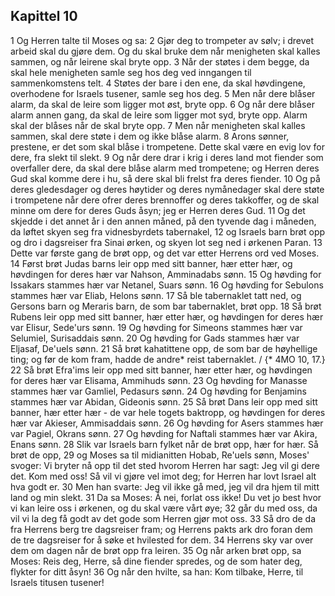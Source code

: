 ## Kapittel 10

1 Og Herren talte til Moses og sa:
2 Gjør deg to trompeter av sølv; i drevet arbeid skal du gjøre dem. Og du skal bruke dem når menigheten skal kalles sammen, og når leirene skal bryte opp.
3 Når der støtes i dem begge, da skal hele menigheten samle seg hos deg ved inngangen til sammenkomstens telt.
4 Støtes der bare i den ene, da skal høvdingene, overhodene for Israels tusener, samle seg hos deg.
5 Men når dere blåser alarm, da skal de leire som ligger mot øst, bryte opp.
6 Og når dere blåser alarm annen gang, da skal de leire som ligger mot syd, bryte opp. Alarm skal der blåses når de skal bryte opp.
7 Men når menigheten skal kalles sammen, skal dere støte i dem og ikke blåse alarm.
8 Arons sønner, prestene, er det som skal blåse i trompetene. Dette skal være en evig lov for dere, fra slekt til slekt.
9 Og når dere drar i krig i deres land mot fiender som overfaller dere, da skal dere blåse alarm med trompetene; og Herren deres Gud skal komme dere i hu, så dere skal bli frelst fra deres fiender.
10 Og på deres gledesdager og deres høytider og deres nymånedager skal dere støte i trompetene når dere ofrer deres brennoffer og deres takkoffer, og de skal minne om dere for deres Guds åsyn; jeg er Herren deres Gud.
11 Og det skjedde i det annet år i den annen måned, på den tyvende dag i måneden, da løftet skyen seg fra vidnesbyrdets tabernakel,
12 og Israels barn brøt opp og dro i dagsreiser fra Sinai ørken, og skyen lot seg ned i ørkenen Paran.
13 Dette var første gang de brøt opp, og det var etter Herrens ord ved Moses.
14 Først brøt Judas barns leir opp med sitt banner, hær etter hær, og høvdingen for deres hær var Nahson, Amminadabs sønn.
15 Og høvding for Issakars stammes hær var Netanel, Suars sønn.
16 Og høvding for Sebulons stammes hær var Eliab, Helons sønn.
17 Så ble tabernaklet tatt ned, og Gersons barn og Meraris barn, de som bar tabernaklet, brøt opp.
18 Så brøt Rubens leir opp med sitt banner, hær etter hær, og høvdingen for deres hær var Elisur, Sede'urs sønn.
19 Og høvding for Simeons stammes hær var Selumiel, Surisaddais sønn.
20 Og høvding for Gads stammes hær var Eljasaf, De'uels sønn.
21 Så brøt kahatittene opp, de som bar de høyhellige ting; og før de kom fram, hadde de andre* reist tabernaklet. / {* 4MO 10, 17.}
22 Så brøt Efra'ims leir opp med sitt banner, hær etter hær, og høvdingen for deres hær var Elisama, Ammihuds sønn.
23 Og høvding for Manasse stammes hær var Gamliel, Pedasurs sønn.
24 Og høvding for Benjamins stammes hær var Abidan, Gideonis sønn.
25 Så brøt Dans leir opp med sitt banner, hær etter hær - de var hele togets baktropp, og høvdingen for deres hær var Akieser, Ammisaddais sønn.
26 Og høvding for Asers stammes hær var Pagiel, Okrans sønn.
27 Og høvding for Naftali stammes hær var Akira, Enans sønn.
28 Slik var Israels barn fylket når de brøt opp, hær for hær. Så brøt de opp,
29 og Moses sa til midianitten Hobab, Re'uels sønn, Moses' svoger: Vi bryter nå opp til det sted hvorom Herren har sagt: Jeg vil gi dere det. Kom med oss! Så vil vi gjøre vel imot deg; for Herren har lovt Israel alt hva godt er.
30 Men han svarte: Jeg vil ikke gå med, jeg vil dra hjem til mitt land og min slekt.
31 Da sa Moses: Å nei, forlat oss ikke! Du vet jo best hvor vi kan leire oss i ørkenen, og du skal være vårt øye;
32 går du med oss, da vil vi la deg få godt av det gode som Herren gjør mot oss.
33 Så dro de da fra Herrens berg tre dagsreiser fram; og Herrens pakts ark dro foran dem de tre dagsreiser for å søke et hvilested for dem.
34 Herrens sky var over dem om dagen når de brøt opp fra leiren.
35 Og når arken brøt opp, sa Moses: Reis deg, Herre, så dine fiender spredes, og de som hater deg, flykter for ditt åsyn!
36 Og når den hvilte, sa han: Kom tilbake, Herre, til Israels titusen tusener!

